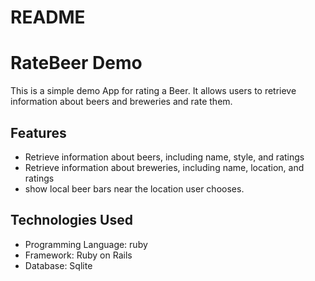 # README

# RateBeer Demo

This is a simple demo App for rating a Beer.  It allows users to retrieve information about beers and breweries and rate them.

## Features

- Retrieve information about beers, including name, style, and ratings
- Retrieve information about breweries, including name, location, and ratings
- show local beer bars near the location user chooses. 

## Technologies Used

- Programming Language: ruby
- Framework: Ruby on Rails
- Database: Sqlite
